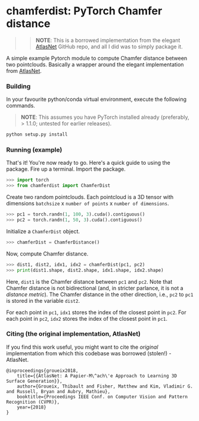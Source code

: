 # chamferdist: PyTorch Chamfer distance

>> **NOTE**: This is a borrowed implementation from the elegant [AtlasNet](https://github.com/ThibaultGROUEIX/AtlasNet/tree/master/extension) GitHub repo, and all I did was to simply package it.

A simple example Pytorch module to compute Chamfer distance between two pointclouds. Basically a wrapper around the elegant implementation from [AtlasNet](https://github.com/ThibaultGROUEIX/AtlasNet/tree/master/extension).

### Building

In your favourite python/conda virtual environment, execute the following commands. 

> **NOTE**: This assumes you have PyTorch installed already (preferably, > 1.1.0; untested for earlier releases).

```python
python setup.py install
```

### Running (example)

That's it! You're now ready to go. Here's a quick guide to using the package. Fire up a terminal. Import the package.

```python
>>> import torch
>>> from chamferdist import ChamferDist
```

Create two random pointclouds. Each pointcloud is a 3D tensor with dimensions `batchsize` x `number of points` x `number of dimensions`.

```python
>>> pc1 = torch.randn(1, 100, 3).cuda().contiguous()
>>> pc2 = torch.randn(1, 50, 3).cuda().contiguous()
```

Initialize a `ChamferDist` object.
```python
>>> chamferDist = ChamferDistance()
```

Now, compute Chamfer distance.
```python
>>> dist1, dist2, idx1, idx2 = chamferDist(pc1, pc2)
>>> print(dist1.shape, dist2.shape, idx1.shape, idx2.shape)
```

Here, `dist1` is the Chamfer distance between `pc1` and `pc2`. Note that Chamfer distance is not bidirectional (and, in stricter parlance, it is not a _distance metric_). The Chamfer distance in the other direction, i.e., `pc2` to `pc1` is stored in the variable `dist2`.

For each point in `pc1`, `idx1` stores the index of the closest point in `pc2`. For each point in `pc2`, `idx2` stores the index of the closest point in `pc1`.


### Citing (the original implementation, AtlasNet)

If you find this work useful, you might want to cite the *original* implementation from which this codebase was borrowed (stolen!) - AtlasNet.

```
@inproceedings{groueix2018,
    title={{AtlasNet: A Papier-M\^ach\'e Approach to Learning 3D Surface Generation}},
    author={Groueix, Thibault and Fisher, Matthew and Kim, Vladimir G. and Russell, Bryan and Aubry, Mathieu},
    booktitle={Proceedings IEEE Conf. on Computer Vision and Pattern Recognition (CVPR)},
    year={2018}
}
```
